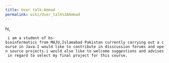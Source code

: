 ```yaml
---
title: User talk:Ammad
permalink: wiki/User_talk%3AAmmad
---
```


hi,

` i am a student of bs-bioinformatics from MAJU,Islamabad Pakistan currently carrying out a course in Java.I would like to contribute in disscussion forums and open source projects.i would also like to welcome suggestions and advises in regard to select my final project for this course.`
